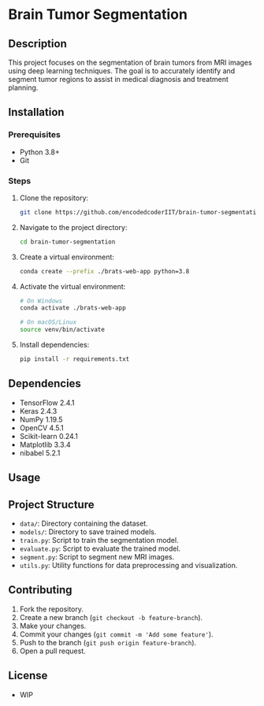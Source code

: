 # Brain Tumor Segmentation

## Description

This project focuses on the segmentation of brain tumors from MRI images using deep learning techniques. The goal is to accurately identify and segment tumor regions to assist in medical diagnosis and treatment planning.

## Installation

### Prerequisites

- Python 3.8+
- Git

### Steps

1. Clone the repository:
   ```sh
   git clone https://github.com/encodedcoderIIT/brain-tumor-segmentation.git
   ```
2. Navigate to the project directory:
   ```sh
   cd brain-tumor-segmentation
   ```
3. Create a virtual environment:
   ```sh
   conda create --prefix ./brats-web-app python=3.8
   ```
4. Activate the virtual environment:

   ```sh
   # On Windows
   conda activate ./brats-web-app

   # On macOS/Linux
   source venv/bin/activate
   ```

5. Install dependencies:
   ```sh
   pip install -r requirements.txt
   ```

## Dependencies

- TensorFlow 2.4.1
- Keras 2.4.3
- NumPy 1.19.5
- OpenCV 4.5.1
- Scikit-learn 0.24.1
- Matplotlib 3.3.4
- nibabel 5.2.1

## Usage

## Project Structure

- `data/`: Directory containing the dataset.
- `models/`: Directory to save trained models.
- `train.py`: Script to train the segmentation model.
- `evaluate.py`: Script to evaluate the trained model.
- `segment.py`: Script to segment new MRI images.
- `utils.py`: Utility functions for data preprocessing and visualization.

## Contributing

1. Fork the repository.
2. Create a new branch (`git checkout -b feature-branch`).
3. Make your changes.
4. Commit your changes (`git commit -m 'Add some feature'`).
5. Push to the branch (`git push origin feature-branch`).
6. Open a pull request.

## License

- WIP
